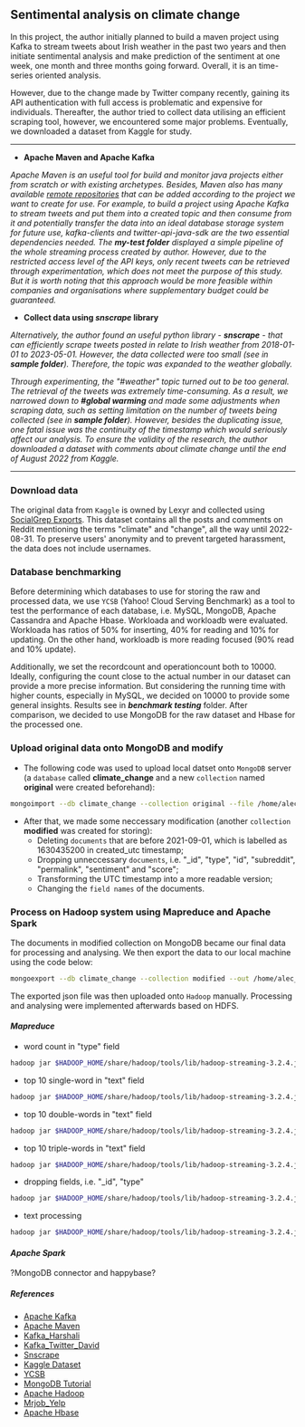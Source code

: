 ## Sentimental analysis on climate change

In this project, the author initially planned to build a maven project using Kafka to stream tweets about Irish weather in the past two years and then initiate sentimental analysis and make prediction of the sentiment at one week, one month and three months going forward. Overall, it is an time-series oriented analysis. 

However, due to the change made by Twitter company recently, gaining its API authentication with full access is problematic and expensive for individuals. Thereafter, the author tried to collect data utilising an efficient scraping tool, however, we encountered some major problems. Eventually, we downloaded a dataset from Kaggle for study.

---

- **Apache Maven and Apache Kafka**

*Apache Maven is an useful tool for build and monitor java projects either from scratch or with existing archetypes. Besides, Maven also has many available [remote repositories](https://mvnrepository.com/) that can be added according to the project we want to create for use. For example, to build a project using Apache Kafka to stream tweets and put them into a created topic and then consume from it and potentially transfer the data into an ideal database storage system for future use, kafka-clients and twitter-api-java-sdk are the two essential dependencies needed. The ***my-test folder*** displayed a simple pipeline of the whole streaming process created by author. However, due to the restricted access level of the API keys, only recent tweets can be retrieved through experimentation, which does not meet the purpose of this study. But it is worth noting that this approach would be more feasible within companies and organisations where supplementary budget could be guaranteed.*

- **Collect data using *snscrape* library**

*Alternatively, the author found an useful python library - **snscrape** - that can efficiently scrape tweets posted in relate to Irish weather from 2018-01-01 to 2023-05-01. However, the data collected were too small (see in ***sample folder***). Therefore, the topic was expanded to the weather globally.* 

*Through experimenting, the "#weather" topic turned out to be too general. The retrieval of the tweets was extremely time-consuming. As a result, we narrowed down to **#global warming** and made some adjustments when scraping data, such as setting limitation on the number of tweets being collected (see in ***sample folder***). However, besides the duplicating issue, one fatal issue was the continuity of the timestamp which would seriously affect our analysis. To ensure the validity of the research, the author downloaded a dataset with comments about climate change until the end of August 2022 from Kaggle.*

---

### Download data

The original data from `Kaggle` is owned by Lexyr and collected using [SocialGrep Exports](https://socialgrep.com/exports). This dataset contains all the posts and comments on Reddit mentioning the terms "climate" and "change", all the way until 2022-08-31. To preserve users' anonymity and to prevent targeted harassment, the data does not include usernames.

### Database benchmarking

Before determining which databases to use for storing the raw and processed data, we use `YCSB` (Yahoo! Cloud Serving Benchmark) as a tool to test the performance of each database, i.e. MySQL, MongoDB, Apache Cassandra and Apache Hbase. Workloada and workloadb were evaluated. Workloada has ratios of 50% for inserting, 40% for reading and 10% for updating. On the other hand, workloadb is more reading focused (90% read and 10% update).

Additionally, we set the recordcount and operationcount both to 10000. Ideally, configuring the count close to the actual number in our dataset can provide a more precise information. But considering the running time with higher counts, especially in MySQL, we decided on 10000 to provide some general insights. Results see in ***benchmark testing*** folder. After comparison, we decided to use MongoDB for the raw dataset and Hbase for the processed one.

### Upload original data onto MongoDB and modify

- The following code was used to upload local datset onto `MongoDB` server (a `database` called **climate_change** and a new `collection` named **original** were created beforehand):

```bash
mongoimport --db climate_change --collection original --file /home/alec_fei/Downloads/the-reddit-climate-change-dataset-comments.csv --type csv --headerline
```

- After that, we made some neccessary modification (another `collection` **modified** was created for storing):
  * Deleting `documents` that are before 2021-09-01, which is labelled as 1630435200 in created_utc timestamp;
  * Dropping unneccessary `documents`, i.e. "_id", "type", "id", "subreddit", "permalink", "sentiment" and "score";
  * Transforming the UTC timestamp into a more readable version;
  * Changing the `field names` of the documents.

### Process on Hadoop system using Mapreduce and Apache Spark

The documents in modified collection on MongoDB became our final data for processing and analysing. We then export the data to our local machine using the code below:

```bash
mongoexport --db climate_change --collection modified --out /home/alec_fei/Downloads/climate_change_reddit.json
```

The exported json file was then uploaded onto `Hadoop` manually. Processing and analysing were implemented afterwards based on HDFS.

#### *Mapreduce*

- word count in "type" field

```bash
hadoop jar $HADOOP_HOME/share/hadoop/tools/lib/hadoop-streaming-3.2.4.jar -file ./wordCountMapper.py -mapper ./wordCountMapper.py -file ./wordCountReducer.py -reducer ./wordCountReducer.py -input /climate_change/climate_change_reddit.json -output /output/word_count
```

- top 10 single-word in "text" field

```bash
hadoop jar $HADOOP_HOME/share/hadoop/tools/lib/hadoop-streaming-3.2.4.jar -file ./topTenSingleWordMapper.py -mapper ./topTenSingleWordMapper.py -file ./topTenSingleWordReducer.py -reducer ./topTenSingleWordReducer.py -input /climate_change/climate_change_reddit.json -output /output/top10_single_word
```

- top 10 double-words in "text" field

```bash
hadoop jar $HADOOP_HOME/share/hadoop/tools/lib/hadoop-streaming-3.2.4.jar -file ./topTenDoubleWordMapper.py -mapper ./topTenDoubleWordMapper.py -file ./topTenDoubleWordReducer.py -reducer ./topTenDoubleWordReducer.py -input /climate_change/climate_change_reddit.json -output /output/top10_double_word
```

- top 10 triple-words in "text" field

```bash
hadoop jar $HADOOP_HOME/share/hadoop/tools/lib/hadoop-streaming-3.2.4.jar -file ./topTenTripleWordMapper.py -mapper ./topTenTripleWordMapper.py -file ./topTenTripleWordReducer.py -reducer ./topTenTripleWordReducer.py -input /climate_change/climate_change_reddit.json -output /output/top10_triple_word
```

- dropping fields, i.e. "_id", "type"

```bash
hadoop jar $HADOOP_HOME/share/hadoop/tools/lib/hadoop-streaming-3.2.4.jar -file ./dropFieldsMapper.py -mapper ./dropFieldsMapper.py -file ./dropFieldsReducer.py -reducer ./dropFieldsReducer.py -input /climate_change/climate_change_reddit.json -output /climate_change_dropped
```

- text processing

```bash
hadoop jar $HADOOP_HOME/share/hadoop/tools/lib/hadoop-streaming-3.2.4.jar -file ./textProcessingMapper.py -mapper ./textProcessingMapper.py -file ./textProcessingReducer.py -reducer ./textProcessingReducer.py -input /climate_change_dropped/part-00000 -output /climate_change_processed/climate_change_processed
```


#### *Apache Spark*


?MongoDB connector and happybase?

##### References

- [Apache Kafka](https://kafka.apache.org/)
- [Apache Maven](https://maven.apache.org/)
- [Kafka_Harshali](https://github.com/Harshali15/Real-WorldProject-Kafka)
- [Kafka_Twitter_David](https://github.com/david-romero/demo-twitter-kafka/tree/master)
- [Snscrape](https://github.com/JustAnotherArchivist/snscrape)
- [Kaggle Dataset](https://www.kaggle.com/datasets/pavellexyr/the-reddit-climate-change-dataset?select=the-reddit-climate-change-dataset-posts.csv)
- [YCSB](https://github.com/brianfrankcooper/YCSB/tree/master)
- [MongoDB Tutorial](https://www.tutorialspoint.com/mongodb/index.htm)
- [Apache Hadoop](https://hadoop.apache.org/)
- [Mrjob_Yelp](https://github.com/Yelp/mrjob/tree/master)
- [Apache Hbase](https://hbase.apache.org/book.html#quickstart)


